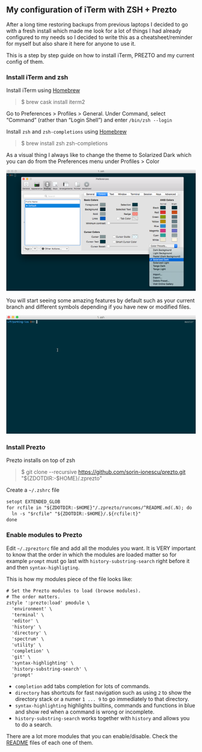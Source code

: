 ## My configuration of iTerm with ZSH + Prezto

After a long time restoring backups from previous laptops I decided to go with a fresh install which made me look for a lot of things I had already configured to my needs so I decided to write this as a cheatsheet/reminder for myself but also share it here for anyone to use it.

This is a step by step guide on how to install iTerm, PREZTO and my current config of them.

### Install iTerm and zsh
Install iTerm using [Homebrew](https://brew.sh/) 
> $ brew cask install iterm2 

Go to Preferences > Profiles > General. Under Command, select “Command” (rather than “Login Shell”) and enter `/bin/zsh --login`

Install `zsh` and `zsh-completions` using [Homebrew](https://brew.sh/) 
> $ brew install zsh zsh-completions

As a visual thing I always like to change the theme to Solarized Dark which you can do from the Preferences menu under Profiles > Color

![Solarized Dark](media/iterm.png)

You will start seeing some amazing features by default such as your current branch and different symbols depending if you have new or modified files.

![iTerm Github](media/github.gif)


### Install Prezto
Prezto installs on top of zsh
> $ git clone --recursive https://github.com/sorin-ionescu/prezto.git "${ZDOTDIR:-$HOME}/.zprezto"

Create a `~/.zshrc` file

```
setopt EXTENDED_GLOB
for rcfile in "${ZDOTDIR:-$HOME}"/.zprezto/runcoms/^README.md(.N); do
  ln -s "$rcfile" "${ZDOTDIR:-$HOME}/.${rcfile:t}"
done
```

### Enable modules to Prezto

Edit `~/.zpreztorc` file and add all the modules you want. It is VERY important to know that the order in which the modules are loaded matter so for example `prompt` must go last with `history-substring-search` right before it and then `syntax-highligting`.

This is how my modules piece of the file looks like:

```
# Set the Prezto modules to load (browse modules).
# The order matters.
zstyle ':prezto:load' pmodule \
  'environment' \
  'terminal' \
  'editor' \
  'history' \
  'directory' \
  'spectrum' \
  'utility' \
  'completion' \
  'git' \
  'syntax-highlighting' \
  'history-substring-search' \
  'prompt'

```

* `completion` add tabs completion for lots of commands.
* `directory` has shortcuts for fast navigation such as using `2` to show the directory stack or a numer `1 ... 9` to go immediately to that directory.
* `syntax-highlighting` highlights builtins, commands and functions in blue and show red when a command is wrong or incomplete.
* `history-substring-search` works together with `history` and allows you to do a search.


There are a lot more modules that you can enable/disable. Check the [README](https://github.com/sorin-ionescu/prezto/tree/master/modules) files of each one of them.

